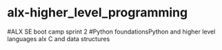 # alx-higher_level_programming
#ALX  SE boot camp sprint 2
#Python foundationsPython and higher level languages alx
C and data structures
